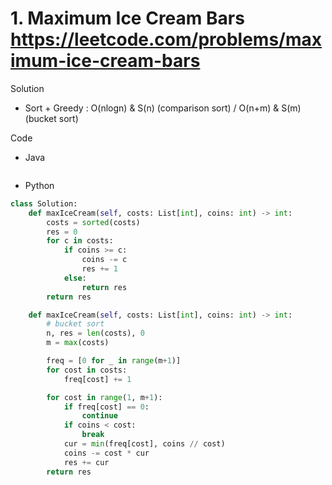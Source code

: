 # 1. Maximum Ice Cream Bars https://leetcode.com/problems/maximum-ice-cream-bars

Solution

- Sort + Greedy : O(nlogn) & S(n) (comparison sort) / O(n+m) & S(m) (bucket sort)

Code

- Java

```java

```

- Python

```python
class Solution:
    def maxIceCream(self, costs: List[int], coins: int) -> int:
        costs = sorted(costs)
        res = 0
        for c in costs:
            if coins >= c:
                coins -= c
                res += 1
            else:
                return res
        return res

    def maxIceCream(self, costs: List[int], coins: int) -> int:
        # bucket sort
        n, res = len(costs), 0
        m = max(costs)

        freq = [0 for _ in range(m+1)]
        for cost in costs:
            freq[cost] += 1

        for cost in range(1, m+1):
            if freq[cost] == 0:
                continue
            if coins < cost:
                break
            cur = min(freq[cost], coins // cost)
            coins -= cost * cur
            res += cur
        return res
```